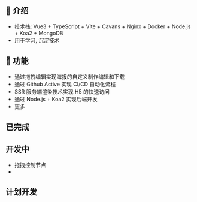 ## 🌋 介绍
- 技术栈: Vue3 + TypeScript + Vite + Cavans + Nginx + Docker + Node.js + Koa2 + MongoDB
- 用于学习, 沉淀技术

## 📜 功能
- 通过拖拽编辑实现海报的自定义制作编辑和下载
- 通过 Github Active 实现 CI/CD 自动化流程
- SSR 服务端渲染技术实现 H5 的快速访问
- 通过 Node.js + Koa2 实现后端开发
- 更多


## 已完成

## 开发中
- 拖拽控制节点
- 

## 计划开发